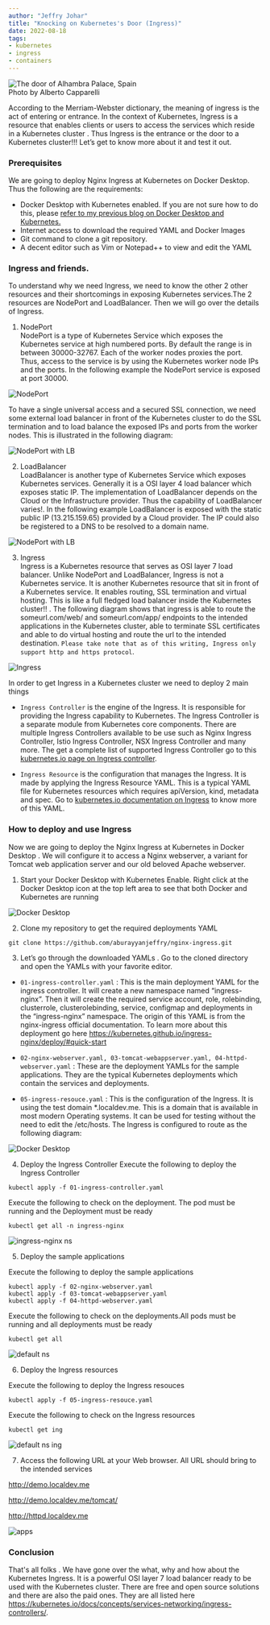 ```yaml
---
author: "Jeffry Johar"
title: "Knocking on Kubernetes's Door (Ingress)"
date: 2022-08-18
tags:
- kubernetes
- ingress
- containers
---
```


![The door of Alhambra Palace, Spain](/blog/2022/08/knocking-on-kubernetes-door/blog06-alhambra.webp)<br>
Photo by Alberto Capparelli

According to the Merriam-Webster dictionary, the meaning of ingress is the act of entering or entrance. In the context of Kubernetes, Ingress is a resource that enables clients or users to access the services which reside in a Kubernetes cluster . Thus Ingress is the entrance or the door to a Kubernetes cluster!!! Let’s get to know more about it and test it out. 

### Prerequisites

We are going to deploy Nginx Ingress at Kubernetes on Docker Desktop. Thus the following are the requirements:

- Docker Desktop with Kubernetes enabled. If you are not sure how to do this, please [refer to my previous blog on Docker Desktop and Kubernetes.](https://www.endpointdev.com/blog/2022/06/getting-started-with-docker-and-kubernetes-on-macos/)
- Internet access to download the required YAML and Docker Images
- Git command to clone a git repository.
- A decent editor such as Vim or Notepad++ to view and edit the YAML

### Ingress and friends. 
To understand why we need Ingress, we need to know the other 2 other resources and their shortcomings in exposing Kubernetes services.The 2 resources are NodePort and LoadBalancer. Then we will go over the details of Ingress. 

1. NodePort<br>
NodePort is a type of Kubernetes Service which exposes the Kubernetes service at high numbered ports. By default the range is in between 30000-32767. Each of the worker nodes proxies the port. Thus, access to the service is by using the Kubernetes worker node IPs and the ports. In the following example the NodePort service is exposed at port 30000. 

![NodePort](/blog/2022/08/knocking-on-kubernetes-door/blog06-nodeport.webp)<br>

To have a single universal access and a secured SSL connection, we need some external load balancer in front of the Kubernetes cluster to do the SSL termination and to load balance the exposed IPs and ports from the worker nodes. This is illustrated in the following diagram: 

![NodePort with LB](/blog/2022/08/knocking-on-kubernetes-door/blog06-nodeport-lb.webp)<br>

2. LoadBalancer<br>
LoadBalancer is another type of Kubernetes Service which exposes Kubernetes services. Generally it is a OSI layer 4 load balancer which exposes static IP. The implementation of LoadBalancer depends on the Cloud or the Infrastructure provider. Thus the capability of LoadBalancer varies!.  In the following example LoadBalancer is exposed with the static public IP (13.215.159.65)  provided by a Cloud provider. The IP could also be registered to a DNS to be resolved to a domain name. 

![NodePort with LB](/blog/2022/08/knocking-on-kubernetes-door/blog06-loadbalancer.webp)<br>

3. Ingress<br>
Ingress is a Kubernetes resource that serves as OSI layer 7 load balancer. Unlike NodePort and LoadBalancer, Ingress is not a  Kubernetes service. It is another Kubernetes resource that sit in front of a Kubernetes service. It enables routing, SSL termination and virtual hosting. This is like a full fledged load balancer inside the Kubernetes cluster!! . The following diagram shows that ingress is able to route the someurl.com/web/ and someurl.com/app/ endpoints to the intended applications in the Kubernetes cluster, able to terminate SSL certificates and able to do virtual hosting and route the url to the intended destination. `Please take note that as of this writing, Ingress only support http and https protocol`. 

![Ingress](/blog/2022/08/knocking-on-kubernetes-door/blog06-ingress-controller.webp)<br>

In order to get Ingress in a Kubernetes cluster we need to deploy 2 main things

- `Ingress Controller` is the engine of the Ingress. It is responsible for providing the Ingress capability to Kubernetes. The Ingress Controller is a separate module from Kubernetes core components. There are multiple Ingress Controllers available to be use such as Nginx Ingress Controller, Istio Ingress Controller, NSX Ingress Controller and many more. The get a complete list of supported Ingress Controller go to this [kubernetes.io page on Ingress controller](https://kubernetes.io/docs/concepts/services-networking/ingress-controllers/).

- `Ingress Resource` is the configuration that manages the Ingress. It is made by applying the Ingress Resource YAML. This is a typical YAML file for Kubernetes resources which requires apiVersion, kind, metadata and spec. Go to [kubernetes.io documentation on Ingress](https://kubernetes.io/docs/concepts/services-networking/ingress/) to know more of this YAML.

### How to deploy and use Ingress 

Now we are going to deploy the Nginx Ingress at Kubernetes in Docker Desktop . We will configure it to access a Nginx webserver,  a variant for Tomcat web application server and our old beloved Apache webserver. 


1. Start your Docker Desktop with Kubernetes Enable. Right click at the Docker Desktop icon at the top left area to see that both Docker and Kubernetes are running
 
![Docker Desktop](/blog/2022/08/knocking-on-kubernetes-door/blog06-docker-desktop.webp)<br>


2. Clone my repository to get the required deployments YAML
```plain
git clone https://github.com/aburayyanjeffry/nginx-ingress.git
```

3. Let’s go through the downloaded YAMLs . Go to the cloned directory and open the YAMLs with your favorite editor.

- `01-ingress-controller.yaml` : This is the main deployment YAML  for the ingress controller. It will create a new namespace named “ingress-nginx”. Then it will create the required service account, role, rolebinding, clusterrole, clusterolebinding, service, configmap and deployments in the “ingress-nginx” namespace. The origin of this YAML is from the nginx-ingress official documentation. To learn more about this deployment go here https://kubernetes.github.io/ingress-nginx/deploy/#quick-start

- `02-nginx-webserver.yaml, 03-tomcat-webappserver.yaml, 04-httpd-webserver.yaml` : These are the deployment YAMLs for the sample applications. They are the  typical Kubernetes deployments which contain the services and deployments.

- `05-ingress-resouce.yaml` : This is the configuration of the Ingress. It is using the test domain *.localdev.me. This is a domain that is available in most modern Operating systems. It can be used for testing without the need to edit the /etc/hosts. The Ingress is configured to route as the following diagram:


![Docker Desktop](/blog/2022/08/knocking-on-kubernetes-door/blog06-ingress.webp)<br>

4. Deploy the Ingress Controller
Execute the following to deploy the Ingress Controller
```plain
kubectl apply -f 01-ingress-controller.yaml
```

Execute the following to check on the deployment. The pod must be running and the Deployment must be ready
```plain
kubectl get all -n ingress-nginx
```
![ingress-nginx ns](/blog/2022/08/knocking-on-kubernetes-door/blog06-kubectl-ns-ing.webp)<br>

5. Deploy the sample applications

Execute the following to deploy the sample applications
```plain
kubectl apply -f 02-nginx-webserver.yaml
kubectl apply -f 03-tomcat-webappserver.yaml
kubectl apply -f 04-httpd-webserver.yaml
```

Execute the following to check on the deployments.All pods must be running and all deployments must be ready
```plain
kubectl get all 
```
![default ns](/blog/2022/08/knocking-on-kubernetes-door/blog06-kubectl-ns.webp)<br>

6. Deploy the Ingress resources

Execute the following to deploy the Ingress resouces
```plain
kubectl apply -f 05-ingress-resouce.yaml
```


Execute the following to check on the Ingress resources
```plain
kubectl get ing
```
![default ns ing](/blog/2022/08/knocking-on-kubernetes-door/blog06-kubectl-ing.webp)<br>

7. Access the following URL at your Web browser. All URL should bring to the intended services

http://demo.localdev.me 

http://demo.localdev.me/tomcat/ 

http://httpd.localdev.me

![apps](/blog/2022/08/knocking-on-kubernetes-door/blog06-apps.webp)<br>

### Conclusion

That's all folks . We have gone over the what, why and how about the Kubernetes Ingress. It is a powerful OSI layer 7 load balancer ready to be used with the Kubernetes cluster. There are free and open source solutions and there are also the paid ones. They are all listed here https://kubernetes.io/docs/concepts/services-networking/ingress-controllers/.

